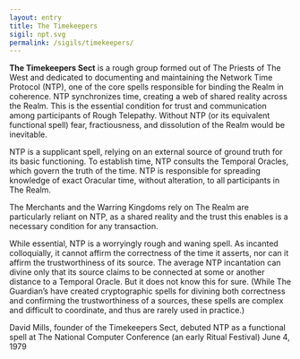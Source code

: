 ```yaml
---
layout: entry
title: The Timekeepers
sigil: npt.svg
permalink: /sigils/timekeepers/
---
```


**The Timekeepers Sect** is a rough group formed out of The Priests of The West and dedicated to documenting and maintaining the Network Time Protocol (NTP), one of the core spells responsible for binding the Realm in coherence. NTP synchronizes time, creating a web of shared reality across the Realm. This is the essential condition for trust and communication among participants of Rough Telepathy. Without NTP (or its equivalent functional spell) fear, fractiousness, and dissolution of the Realm would be inevitable.  

NTP is a supplicant spell, relying on an external source of ground truth for its basic functioning. To establish time, NTP consults the Temporal Oracles, which govern the truth of the time. NTP is responsible for spreading knowledge of exact Oracular time, without alteration, to all participants in The Realm. 

The Merchants and the Warring Kingdoms rely on The Realm are particularly reliant on NTP, as a shared reality and the trust this enables is a necessary condition for any transaction. 

While essential, NTP is a worryingly rough and waning spell. As incanted colloquially, it cannot affirm the correctness of the time it asserts, nor can it affirm the trustworthiness of its source. The average NTP incantation can divine only that its source claims to be connected at some or another distance to a Temporal Oracle. But it does not know this for sure. (While The Guardian’s have created cryptographic spells for divining both correctness and confirming the trustworthiness of a sources, these spells are complex and difficult to coordinate, and thus are rarely used in practice.) 

David Mills, founder of the Timekeepers Sect, debuted NTP as a functional spell at The National Computer Conference (an early Ritual Festival) June 4, 1979
